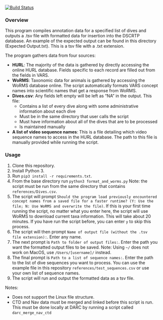 [![Build Status](https://github.com/DARC-UHM/Format-Output/actions/workflows/python-app.yml/badge.svg)](https://github.com/DARC-UHM/Format-Output/actions/workflows/python-app.yml)

### Overview

This program compiles annotation data for a specified list of dives and outputs a .tsv file with formatted data for insertion into the DSCRTP database. An example of the expected output can be found in this directory (Expected Output.txt). This is a tsv file with a .txt extension.

The program gathers data from four sources:
- **HURL**: The majority of the data is gathered by directly accessing the online HURL database. Fields specific to each record are filled out from the fields in VARS.
- **WoRMS**: Taxonomic data for animals is gathered by accessing the WoRMS database online. The script automatically formats VARS concept names into scientific names that get a response from WoRMS. 
- **Dives.csv**: Any fields left empty will be left as “NA” in the output. This file:
  - Contains a list of every dive along with some administrative information about each dive
  - Must be in the same directory that user calls the script
  - Must have information about all of the dives that are to be processed
  - Is maintained manually
- **A list of video sequence names**: This is a file detailing which video sequence names to access in the HURL database. The path to this file is manually provided while running the script.

### Usage

1. Clone this repository.
2. Install Python 3.
3. Run `pip3 install -r requirements.txt`.
4. From the base directory run `python3 format_and_worms.py` Note: the script must be run from the same directory that contains `references/Dives.csv`.
5. The script will prompt `Should the program load previously encountered concept names from a saved file for a faster runtime?
(Y: Use the file; N: Use WoRMS and overwrite the file)`. If this is your first time running the script, no matter what you enter here, the script will use WoRMS to download current taxa information. This will take about 20 minutes. If you have run the script before, you can enter `y` to skip this process.
6. The script will then prompt `Name of output file (without the .tsv file extension):`. Enter any name.
7. The next prompt is `Path to folder of output files:`. Enter the path you want the formatted output files to be saved. Note: Using `~/` does not work on MacOS, use `/Users/[username]/` instead.
8. The final prompt is `Path to a list of sequence names:`. Enter the path to the list of dive sequences you want to process. You can use the example file in this repository `references/test_sequences.csv` or use your own list of sequence names.
9. The script will run and output the formatted data as a tsv file.

Notes: 
- Does not support the Linux file structure.
- CTD and Nav data must be merged and linked before this script is run. This must be done locally at DARC by running a script called `darc_merge_nav_ctd`
